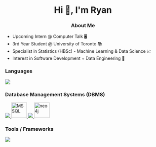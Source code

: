 <h1 align="center">Hi 👋, I'm Ryan</h1>

<h3 align="center">About Me</h3>
<ul>
  <li>Upcoming Intern @ Computer Talk 🖥️</li>
  <li>3rd Year Student @ University of Toronto 📚</li>
  <li>Specialist in Statistics (HBSc) - Machine Learning & Data Science 📈</li>
  <li>Interest in Software Development + Data Engineering 💼</li>
</ul>

<h3 align="left">Languages</h3>
<p align="left">
  <a href="https://skillicons.dev">
    <img src="https://skillicons.dev/icons?i=c,cpp,cs,py,java,html,css,tailwind,js,ts,r,latex" />
  </a>
</p>

<h3 align = "left">Database Management Systems (DBMS)</h3>
<p align="left">
  <a href="https://skillicons.dev">
	<img src="https://skillicons.dev/icons?i=mysql,postgres,sqlite"/>
	<img width="50" src="https://github.com/marwin1991/profile-technology-icons/assets/19180175/3b371807-db7c-45b4-8720-c0cfc901680a" alt="MSSQL" title="MSSQL"/>
	<img src="https://skillicons.dev/icons?i=mongodb,firebase"/>
	<img width="50" src="https://user-images.githubusercontent.com/25181517/182884027-02cf00e4-6ac5-49a8-816d-3287a26bc5b4.png" alt="neo4j" title="neo4j"/>
  </a>
</p>

<h3 align = "left">Tools / Frameworks</h3>
<p align="left">
  <a href="https://skillicons.dev">
    <img src="https://skillicons.dev/icons?i=git,docker,figma,react,express,net,flask" />
  </a>
</p>





